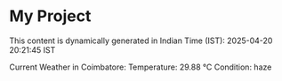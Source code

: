 # My Project

This content is dynamically generated in Indian Time (IST): 2025-04-20 20:21:45 IST


Current Weather in Coimbatore:
Temperature: 29.88 °C
Condition: haze
